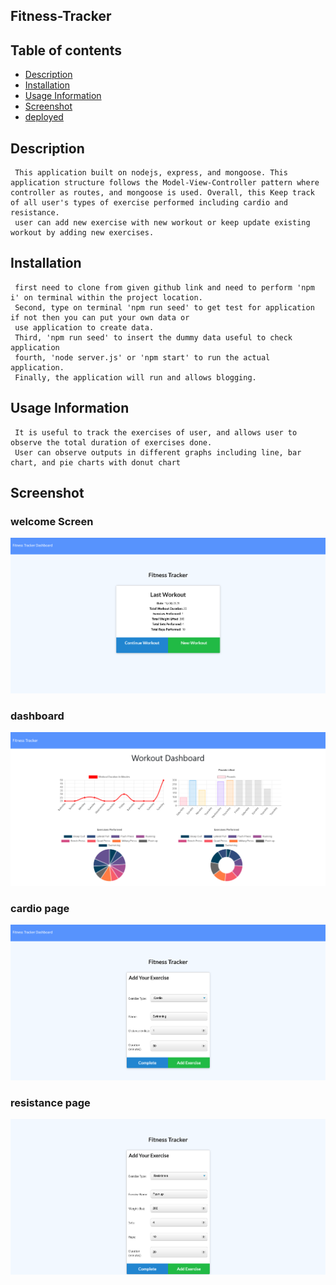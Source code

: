 
  ## Fitness-Tracker
  


  ## Table of contents 
  - [Description](#description)
  - [Installation](#installation)
  - [Usage Information](#usage-information)
  - [Screenshot](#screenshot)
  - [deployed](#deployed)

  
  ## Description
     This application built on nodejs, express, and mongoose. This application structure follows the Model-View-Controller pattern where controller as routes, and mongoose is used. Overall, this Keep track of all user's types of exercise performed including cardio and resistance. 
     user can add new exercise with new workout or keep update existing workout by adding new exercises.     

  ## Installation
     first need to clone from given github link and need to perform 'npm i' on terminal within the project location. 
     Second, type on terminal 'npm run seed' to get test for application if not then you can put your own data or 
     use application to create data.
     Third, 'npm run seed' to insert the dummy data useful to check application 
     fourth, 'node server.js' or 'npm start' to run the actual application. 
     Finally, the application will run and allows blogging.

  ## Usage Information
     It is useful to track the exercises of user, and allows user to observe the total duration of exercises done. 
     User can observe outputs in different graphs including line, bar chart, and pie charts with donut chart

   ## Screenshot
  ### welcome Screen
  ![welcome](./public/images/welcome-screen.png)

  ### dashboard 
  ![dashboard](./public/images/dashboard.png)
  
  ### cardio page
  ![cardio](./public/images/cardio.png)

  ### resistance page
  ![resistance](./public/images/resistance.png)  


  
  
    